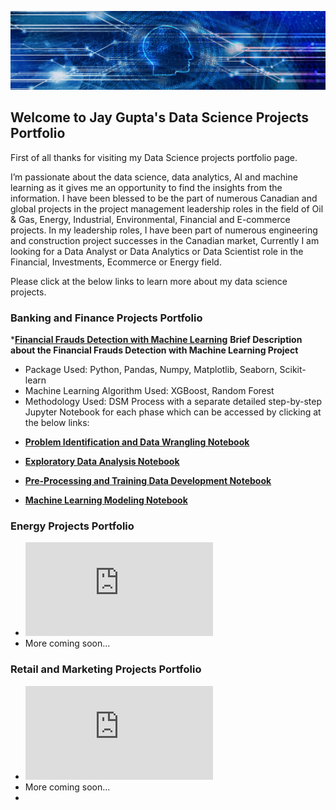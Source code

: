 ![](/image/bkjaygupta.jpg)

## Welcome to Jay Gupta's Data Science Projects Portfolio

First of all thanks for visiting my Data Science projects portfolio page.

I’m passionate about the data science, data analytics, AI and machine learning as it gives me an opportunity to find the insights from the information. I have been blessed to be the part of numerous Canadian and global projects in the project management leadership roles in the field of Oil &amp; Gas, Energy, Industrial, Environmental, Financial and E-commerce projects. In my leadership roles, I have been part of numerous engineering and construction project successes in the Canadian market, Currently I am looking for a Data Analyst or Data Analytics or Data Scientist role in the Financial, Investments, Ecommerce or Energy field.

Please click at the below links to learn more about my data science projects.

### Banking and Finance Projects Portfolio
*<a href="https://github.com/jayguptacal/BankingAndInvestments/blob/main/FinancialFraudDetection/Financial_Frauds_Documentation.ipynb"><b>Financial Frauds Detection with Machine Learning</b></a>
<b>Brief Description about the Financial Frauds Detection with Machine Learning Project</b>

- Package Used: Python, Pandas, Numpy, Matplotlib, Seaborn, Scikit-learn
- Machine Learning Algorithm Used: XGBoost, Random Forest
- Methodology Used: DSM Process with a separate detailed step-by-step Jupyter Notebook for each phase which can be accessed by clicking at the below links:
* <a href="https://github.com/jayguptacal/BankingAndInvestments/blob/main/FinancialFraudDetection/Financial_Frauds_DataWrangling.ipynb" target="_blank"><b>Problem Identification and Data Wrangling Notebook</b></a>

* <a href="https://github.com/jayguptacal/BankingAndInvestments/blob/main/FinancialFraudDetection/Financial_Frauds_Exploratory_Data_Analysis.ipynb" target="_blank"><b>Exploratory Data Analysis Notebook</b></a>

* <a href="https://github.com/jayguptacal/BankingAndInvestments/blob/main/FinancialFraudDetection/Financial_Frauds_Preprocessing.ipynb" target="_blank"><b>Pre-Processing and Training Data Development Notebook</b></a>

* <a href="https://github.com/jayguptacal/BankingAndInvestments/blob/main/FinancialFraudDetection/Financial_Frauds_Machine_Learning.ipynb" target="_blank"><b>Machine Learning Modeling Notebook</b></a>

### Energy Projects Portfolio

- ![Energy Statistics Analytics for the G-7 group countries for the Crude Oil, Wind Energy, Solar Energy, Tidal Wave & Ocean Energy and Uranium Energy](https://github.com/jayguptacal/EnergyProjects/blob/main/EnergyStatsProject/readme.md)
- More coming soon...

### Retail and Marketing Projects Portfolio

- ![Big Mountain Resort Priing](https://github.com/jayguptacal/RetailAndMarketing/blob/main/BigMountainResortPricing/README.md)
- More coming soon...
- 
